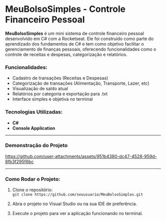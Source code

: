 # MeuBolsoSimples - Controle Financeiro Pessoal

**MeuBolsoSimples** é um mini sistema de controle financeiro pessoal desenvolvido em C# com a Rocketseat. Ele foi construído como parte do aprendizado dos fundamentos de C# e tem como objetivo facilitar o gerenciamento de finanças pessoais, oferecendo funcionalidades como o controle de receitas e despesas, categorização e relatórios.

### Funcionalidades:

- Cadastro de transações (Receitas e Despesas)
- Categorização de transações (Alimentação, Transporte, Lazer, etc)
- Visualização de saldo atual
- Relatórios por categoria e exportação para .txt
- Interface simples e objetiva no terminal

### Tecnologias Utilizadas:

- **C#**
- **Console Application**

---

### Demonstração do Projeto




https://github.com/user-attachments/assets/951b4380-dc47-4528-959d-8fb3f295f6bc



---

### Como Rodar o Projeto:

1. Clone o repositório:  
   `git clone https://github.com/seuusuario/MeuBolsoSimples.git`
   
2. Abra o projeto no Visual Studio ou na sua IDE de preferência.

3. Execute o projeto para ver a aplicação funcionando no terminal.

